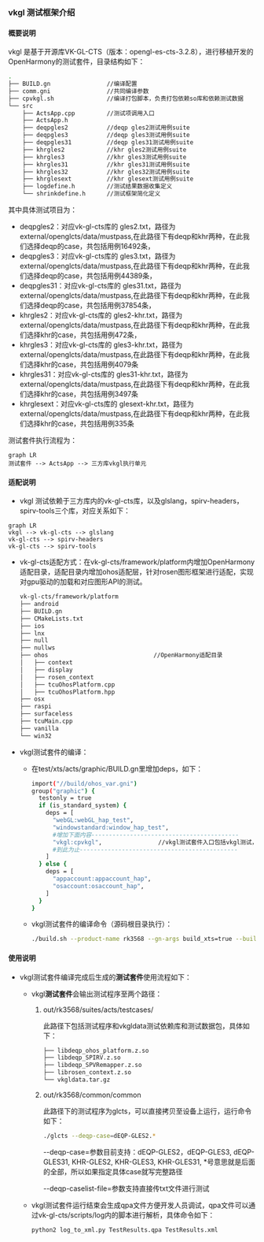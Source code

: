 ### vkgl 测试框架介绍

#### 概要说明

vkgl 是基于开源库VK-GL-CTS（版本：opengl-es-cts-3.2.8），进行移植开发的OpenHarmony的测试套件，目录结构如下：

```bash
.
├── BUILD.gn				//编译配置
├── comm.gni				//共同编译参数
├── cpvkgl.sh				//编译打包脚本，负责打包依赖so库和依赖测试数据
└── src
    ├── ActsApp.cpp			//测试项调用入口
    ├── ActsApp.h			
    ├── deqpgles2			//deqp gles2测试用例suite
    ├── deqpgles3			//deqp gles3测试用例suite
    ├── deqpgles31			//deqp gles31测试用例suite
    ├── khrgles2			//khr gles2测试用例suite
    ├── khrgles3			//khr gles3测试用例suite
    ├── khrgles31			//khr gles31测试用例suite
    ├── khrgles32			//khr gles32测试用例suite
    ├── khrglesext			//khr glesext测试用例suite
    ├── logdefine.h			//测试结果数据收集定义
    └── shrinkdefine.h		//测试框架简化定义
```

其中具体测试项目为：

* deqpgles2：对应vk-gl-cts库的 gles2.txt，路径为external/openglcts/data/mustpass,在此路径下有deqp和khr两种，在此我们选择deqp的case，共包括用例16492条，
* deqpgles3：对应vk-gl-cts库的 gles3.txt，路径为external/openglcts/data/mustpass,在此路径下有deqp和khr两种，在此我们选择deqp的case，共包括用例44389条，
* deqpgles31：对应vk-gl-cts库的 gles31.txt，路径为external/openglcts/data/mustpass,在此路径下有deqp和khr两种，在此我们选择deqp的case，共包括用例37854条，
* khrgles2：对应vk-gl-cts库的 gles2-khr.txt，路径为external/openglcts/data/mustpass,在此路径下有deqp和khr两种，在此我们选择khr的case，共包括用例472条，
* khrgles3：对应vk-gl-cts库的 gles3-khr.txt，路径为external/openglcts/data/mustpass,在此路径下有deqp和khr两种，在此我们选择khr的case，共包括用例4079条
* khrgles31：对应vk-gl-cts库的 gles31-khr.txt，路径为external/openglcts/data/mustpass,在此路径下有deqp和khr两种，在此我们选择khr的case，共包括用例3497条
* khrglesext：对应vk-gl-cts库的 glesext-khr.txt，路径为external/openglcts/data/mustpass,在此路径下有deqp和khr两种，在此我们选择khr的case，共包括用例335条

测试套件执行流程为：
```mermaid
graph LR
测试套件 --> ActsApp --> 三方库vkgl执行单元
```

#### 适配说明

* vkgl 测试依赖于三方库内的vk-gl-cts库，以及glslang，spirv-headers，spirv-tools三个库，对应关系如下：

```mermaid
graph LR
vkgl --> vk-gl-cts --> glslang
vk-gl-cts --> spirv-headers
vk-gl-cts --> spirv-tools
```

* vk-gl-cts适配方式：在vk-gl-cts/framework/platform内增加OpenHarmony适配目录，适配目录内增加ohos适配层，针对rosen图形框架进行适配，实现对gpu驱动的加载和对应图形API的测试。

  ```bash
  vk-gl-cts/framework/platform
  ├── android
  ├── BUILD.gn
  ├── CMakeLists.txt
  ├── ios
  ├── lnx
  ├── null
  ├── nullws
  ├── ohos								//OpenHarmony适配目录
  │   ├── context
  │   ├── display
  │   ├── rosen_context
  │   ├── tcuOhosPlatform.cpp
  │   ├── tcuOhosPlatform.hpp
  ├── osx
  ├── raspi
  ├── surfaceless
  ├── tcuMain.cpp
  ├── vanilla
  └── win32
  ```


* vkgl测试套件的编译：

  * 在test/xts/acts/graphic/BUILD.gn里增加deps，如下：

    ```bash
    import("//build/ohos_var.gni")
    group("graphic") {
      testonly = true
      if (is_standard_system) {
        deps = [
          "webGL:webGL_hap_test",
          "windowstandard:window_hap_test",
          #增加下面内容------------------------------------------
          "vkgl:cpvkgl",				//vkgl测试套件入口包括vkgl测试，测试打包脚本
          #到此为止---------------------------------------------
        ]
      } else {
        deps = [
          "appaccount:appaccount_hap",
          "osaccount:osaccount_hap",
        ]
      }
    }
    ```


  * vkgl测试套件的编译命令（源码根目录执行）：

    ```bash
    ./build.sh --product-name rk3568 --gn-args build_xts=true --build-target "acts" --gn-args is_standard_system=true
    ```

#### 使用说明

* vkgl测试套件编译完成后生成的**测试套件**使用流程如下：

  * vkgl**测试套件**会输出测试程序至两个路径：

    1. out/rk3568/suites/acts/testcases/

       此路径下包括测试程序和vkgldata测试依赖库和测试数据包，具体如下：

       ```bash
       ├── libdeqp_ohos_platform.z.so
       ├── libdeqp_SPIRV.z.so
       ├── libdeqp_SPVRemapper.z.so
       ├── librosen_context.z.so
       └── vkgldata.tar.gz
       ```
       
    2. out/rk3568/common/common

       此路径下的测试程序为glcts，可以直接拷贝至设备上运行，运行命令如下：
       
       ```bash
       ./glcts --deqp-case=dEQP-GLES2.*
       ```
       
       --deqp-case=参数目前支持：dEQP-GLES2，dEQP-GLES3, dEQP-GLES31, KHR-GLES2, KHR-GLES3, KHR-GLES31, *号意思就是后面的全部，所以如果指定具体case就写完整路径
       
       --deqp-caselist-file=参数支持直接传txt文件进行测试

  * vkgl测试套件运行结束会生成qpa文件方便开发人员调试，qpa文件可以通过vk-gl-cts/scripts/log内的脚本进行解析，具体命令如下：

    ```bash
    python2 log_to_xml.py TestResults.qpa TestResults.xml
    ```
